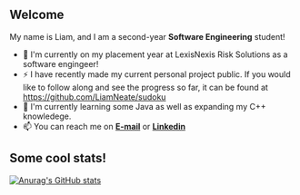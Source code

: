 ## Welcome 
My name is Liam, and I am a second-year **Software Engineering** student!


- 🔭 I'm currently on my placement year at LexisNexis Risk Solutions as a software engingeer!
- ⚡ I have recently made my current personal project public. If you would like to follow along and see the progress so far, it can be found at https://github.com/LiamNeate/sudoku
- 🌱 I'm currently learning some Java as well as expanding my C++ knowledege.
- 📫 You can reach me on [**E-mail**](mailto:liam.neate@my.ntu.ac.uk) or [**Linkedin**](https://www.linkedin.com/in/liam-neate-39624a200/)

## Some cool stats!

[![Anurag's GitHub stats](https://github-readme-stats.vercel.app/api?username=LiamNeate&show_icons=true&theme=gruvbox&hide_border=true)](https://github.com/LiamNeate/github-readme-stats)

<!--
**LiamNeate/LiamNeate** is a ✨ _special_ ✨ repository because its `README.md` (this file) appears on your GitHub profile.
Here are some ideas to get you started:

- 🔭 I’m currently working on ...
- 🌱 I’m currently learning ...
- 👯 I’m looking to collaborate on ...
- 🤔 I’m looking for help with ...
- 💬 Ask me about ...
- 📫 How to reach me: ...
- 😄 Pronouns: ...
- ⚡ Fun fact: ...
-->
